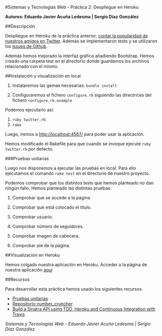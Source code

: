 #Sistemas y Tecnologías Web - Práctica 2: Despliegue en Heroku

**Autores: Eduardo Javier Acuña Ledesma | Sergio Díaz González**


##Descripción

Despliegue en Heroku de la práctica anterior, [contar la popularidad de nuestros amigos en Twitter](https://github.com/alu3286/SYTW-Practica-1). Además se implementaron tests y se utilizaron los [issues de Github](https://github.com/alu3286/SYTW-Practica-2/issues).

Además hemos mejorado la interfaz gráfica añadiendo Bootstrap. Hemos creado una carpeta test en el directorio donde guardamos los archivos relacionado con el mismo.

##Instalación y visualización en local

1. Instalaremos las gemas necesarias: `bundle install`

2. Configuraremos el fichero `configure.rb` siguiendo las directrices del fichero `configure.rb.example`

Podemos ejecutarlo así:

1. `ruby twitter.rb`
2. `rake`

Luego, iremos a [http://localhost:4567/](http://localhost:4567/) para poder usar la aplicación.

Hemos modificado el Rakefile para que cuando se invoque ejecute `ruby twitter.rb` por defecto.

###Pruebas unitarias

Luego nos disponemos a ejecutar las pruebas en local. Para ello ejecutamos el comando `rake test` en el directorio de nuestro proyecto. 

Podemos comprobar que los distintos tests que hemos planteado no dan ningún fallo. Hemos planteado las distintas pruebas:

1. Comprobar que se accede a la página

2. Comprobar que está colocado el título.

3. Comprobar usuario.

4. Comprobar número de seguidores.

5. Comprobar imagen de cabecera.

6. Comprobar pie de la página.


##Visualización en Heroku 

Hemos colgado nuestra aplicación en Heroku. Acceder a la página de nuestra aplicación [aquí](http://popular-twitter.herokuapp.com/) 

##Recursos

Para desarrollar esta práctica hemos usado los siguientes recursos.

* [Pruebas unitarias](http://nereida.deioc.ull.es/~lpp/perlexamples/node365.html)
* [Repositorio number_cruncher](https://github.com/crguezl/number_cruncher)
* [Build a Sinatra API using TDD, Heroku and Continuous Integration with Travis](http://www.sitepoint.com/build-sinatra-api-using-tdd-heroku-continuous-integration-travis/)




*Sistemas y Tecnologías Web - Eduardo Javier Acuña Ledesma | Sergio Díaz González*

